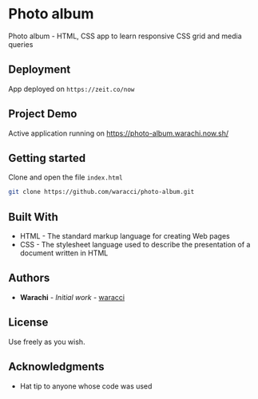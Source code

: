 # Photo album

Photo album - HTML, CSS app to learn responsive CSS grid and media queries

## Deployment

App deployed on `https://zeit.co/now`

## Project Demo

Active application running on https://photo-album.warachi.now.sh/

## Getting started

Clone and open the file `index.html`

```bash
git clone https://github.com/waracci/photo-album.git
```



## Built With

* HTML - The standard markup language for creating Web pages
* CSS - The stylesheet language used to describe the presentation of a document written in HTML

## Authors

* **Warachi** - *Initial work* - [waracci](https://github.com/waracci)

## License

Use freely as you wish.

## Acknowledgments

* Hat tip to anyone whose code was used
